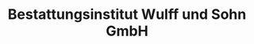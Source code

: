 ---
title: "Bestattungsinstitut Wulff und Sohn GmbH"
url: /norderstedt/bestattungsinstitut-wulff-und-sohn-gmbh/
shop: Bestattungen
---